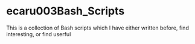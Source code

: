 # ecaru003Bash_Scripts

This is a collection of Bash scripts which I have either written before, find interesting, or find userful
